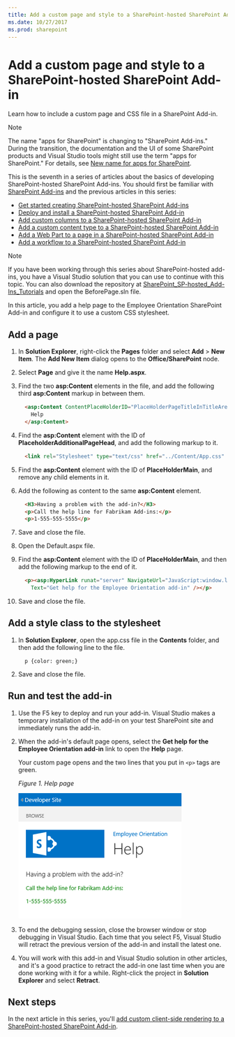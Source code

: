 ```yaml
---
title: Add a custom page and style to a SharePoint-hosted SharePoint Add-in
ms.date: 10/27/2017
ms.prod: sharepoint
---
```


# Add a custom page and style to a SharePoint-hosted SharePoint Add-in

Learn how to include a custom page and CSS file in a SharePoint Add-in.
 
> [!NOTE]
> The name "apps for SharePoint" is changing to "SharePoint Add-ins." During the transition, the documentation and the UI of some SharePoint products and Visual Studio tools might still use the term "apps for SharePoint." For details, see [New name for apps for SharePoint](new-name-for-apps-for-sharepoint.md#bk_newname).

This is the seventh in a series of articles about the basics of developing SharePoint-hosted SharePoint Add-ins. You should first be familiar with [SharePoint Add-ins](sharepoint-add-ins.md) and the previous articles in this series:

-  [Get started creating SharePoint-hosted SharePoint Add-ins](get-started-creating-sharepoint-hosted-sharepoint-add-ins.md)
-  [Deploy and install a SharePoint-hosted SharePoint Add-in](deploy-and-install-a-sharepoint-hosted-sharepoint-add-in.md)
-  [Add custom columns to a SharePoint-hosted SharePoint Add-in](add-custom-columns-to-a-sharepoint-hosted-sharepoint-add-in.md)
-  [Add a custom content type to a SharePoint-hosted SharePoint Add-in](add-a-custom-content-type-to-a-sharepoint-hosted-sharepoint-add-in.md)
-  [Add a Web Part to a page in a SharePoint-hosted SharePoint Add-in](add-a-web-part-to-a-page-in-a-sharepoint-hosted-sharepoint-add-in.md)
-  [Add a workflow to a SharePoint-hosted SharePoint Add-in](add-a-workflow-to-a-sharepoint-hosted-sharepoint-add-in.md)
    
> [!NOTE]
> If you have been working through this series about SharePoint-hosted add-ins, you have a Visual Studio solution that you can use to continue with this topic. You can also download the repository at [SharePoint_SP-hosted_Add-Ins_Tutorials](https://github.com/OfficeDev/SharePoint_SP-hosted_Add-Ins_Tutorials) and open the BeforePage.sln file.

In this article, you add a help page to the Employee Orientation SharePoint Add-in and configure it to use a custom CSS stylesheet. 

## Add a page

1. In **Solution Explorer**, right-click the **Pages** folder and select **Add** > **New Item**. The **Add New Item** dialog opens to the **Office/SharePoint** node.

2. Select **Page** and give it the name **Help.aspx**. 

3. Find the two **asp:Content** elements in the file, and add the following third **asp:Content** markup in between them.
    
    ```HTML
      <asp:Content ContentPlaceHolderID="PlaceHolderPageTitleInTitleArea" runat="server">
        Help
      </asp:Content> 
    ```

4. Find the **asp:Content** element with the ID of **PlaceholderAdditionalPageHead**, and add the following markup to it.
    
    ```HTML
      <link rel="Stylesheet" type="text/css" href="../Content/App.css" />
    ```

5. Find the **asp:Content** element with the ID of **PlaceHolderMain**, and remove any child elements in it.

6. Add the following as content to the same **asp:Content** element.
    
    ```HTML
      <H3>Having a problem with the add-in?</H3>
      <p>Call the help line for Fabrikam Add-ins:</p>
      <p>1-555-555-5555</p>
    ```

7. Save and close the file.

8. Open the Default.aspx file.

9. Find the **asp:Content** element with the ID of **PlaceHolderMain**, and then add the following markup to the end of it. 
    
    ```HTML
      <p><asp:HyperLink runat="server" NavigateUrl="JavaScript:window.location = _spPageContextInfo.webAbsoluteUrl + '/Pages/Help.aspx';" 
        Text="Get help for the Employee Orientation add-in" /></p>
    ```

10. Save and close the file.

## Add a style class to the stylesheet

1. In **Solution Explorer**, open the app.css file in the **Contents** folder, and then add the following line to the file.
    
    ```
      p {color: green;}
    ```

2. Save and close the file.

## Run and test the add-in

1. Use the F5 key to deploy and run your add-in. Visual Studio makes a temporary installation of the add-in on your test SharePoint site and immediately runs the add-in. 

2. When the add-in's default page opens, select the **Get help for the Employee Orientation add-in** link to open the **Help** page.
    
   Your custom page opens and the two lines that you put in `<p>` tags are green.

   *Figure 1. Help page*

   ![A SharePoint page with title "Help". There is a header line in black, followed by two text lines in green.](../images/2df51ab0-5b24-4a37-8b6a-6e95dbb1aeaa.PNG)

3. To end the debugging session, close the browser window or stop debugging in Visual Studio. Each time that you select F5, Visual Studio will retract the previous version of the add-in and install the latest one.

4. You will work with this add-in and Visual Studio solution in other articles, and it's a good practice to retract the add-in one last time when you are done working with it for a while. Right-click the project in **Solution Explorer** and select **Retract**.

## Next steps
<a name="Nextsteps"> </a>

In the next article in this series, you'll [add custom client-side rendering to a SharePoint-hosted SharePoint Add-in](add-custom-client-side-rendering-to-a-sharepoint-hosted-sharepoint-add-in.md).
 

 

